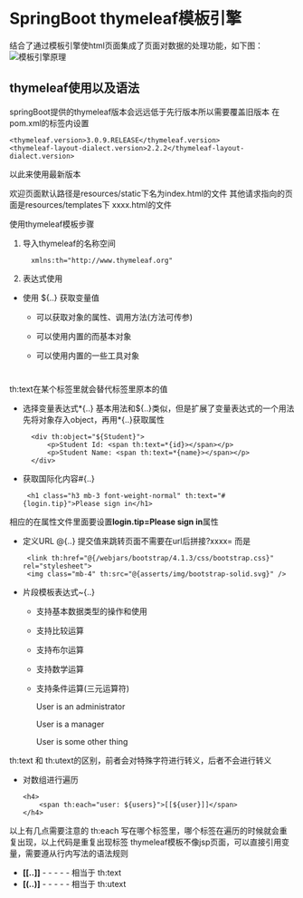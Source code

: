 # SpringBoot thymeleaf模板引擎

结合了通过模板引擎使html页面集成了页面对数据的处理功能，如下图：
![模板引擎原理](https://i.imgur.com/CxNObUr.png)

## thymeleaf使用以及语法

springBoot提供的thymeleaf版本会远远低于先行版本所以需要覆盖旧版本
在pom.xml的<properties>标签内设置
  

    <thymeleaf.version>3.0.9.RELEASE</thymeleaf.version>		
	<thymeleaf-layout-dialect.version>2.2.2</thymeleaf-layout-dialect.version>

以此来使用最新版本

欢迎页面默认路径是resources/static下名为index.html的文件
其他请求指向的页面是resources/templates下 xxxx.html的文件

使用thymeleaf模板步骤
1. 导入thymeleaf的名称空间



         xmlns:th="http://www.thymeleaf.org"


2. 表达式使用
- 使用 ${..} 获取变量值
	* 可以获取对象的属性、调用方法(方法可传参)
	* 可以使用内置的而基本对象
	* 可以使用内置的一些工具对象


	
	    <h1 th:utext="${hello}"></h1>
		<h1 th:utext="${#locale.country}"></h1>
		<h1 th:utext="${Student.show('abc')}"></h1>
		<h1 th:utext="${session.testSession}"></h1>
		<h1 th:utext="${session.isEmpty()}"></h1>
		<h1 th:utext="${session.size()}"></h1>
		<h1 th:text=${#dates.createNow()}></h1>
		<h1 th:utext="${#strings.contains('aabbccabc','abc')}"></h1>



th:text在某个标签里就会替代标签里原本的值

- 选择变量表达式\*{..}
基本用法和${..}类似，但是扩展了变量表达式的一个用法
先将对象存入object，再用\*{..}获取属性



		<div th:object="${Student}">
			<p>Student Id: <span th:text=*{id}></span></p>
			<p>Student Name: <span th:text=*{name}></span></p>
		</div>	


 - 获取国际化内容#{..}
 


		<h1 class="h3 mb-3 font-weight-normal" th:text="#{login.tip}">Please sign in</h1>



相应的在属性文件里面要设置**login.tip=Please sign in**属性

 - 定义URL @{..}
提交值来跳转页面不需要在url后拼接?xxxx= 而是



		<link th:href="@{/webjars/bootstrap/4.1.3/css/bootstrap.css}" rel="stylesheet">
		<img class="mb-4" th:src="@{asserts/img/bootstrap-solid.svg}" />



 - 片段模板表达式~{..} 
	* 支持基本数据类型的操作和使用
	* 支持比较运算
	* 支持布尔运算
	* 支持数学运算
	* 支持条件运算(三元运算符)
	 


		<div th:utext="${3>=5}"></div>
		<div th:utext="${1+2}"></div>
		<div th:utext="${true||false}"></div>
		<div th:utext="${(1+2>2)?(3):(2)}"></div>
		<div th:switch="${user.role}">
		  <p th:case="'admin'">User is an administrator</p>
		  <p th:case="#{roles.manager}">User is a manager</p>
		  <p th:case="*">User is some other thing</p>
		</div>
	

th:text 和 th:utext的区别，前者会对特殊字符进行转义，后者不会进行转义
 - 	对数组进行遍历




		<h4>
			<span th:each="user: ${users}">[[${user}]]</span>
		</h4>	




以上有几点需要注意的
 th:each 写在哪个标签里，哪个标签在遍历的时候就会重复出现，以上代码是重复出现<span>标签
 thymeleaf模板不像jsp页面，可以直接引用变量，需要遵从行内写法的语法规则

* **[[..]]** - - - - - 相当于 th:text
* **[(..)]** - - - - - 相当于 th:utext